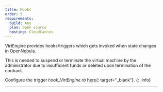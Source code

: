 ```yaml
---
title: Hooks
order: 5
requirements:
  build: Any
  plan: Open source
  hosting: CloudCannon
---
```


VirtEngine  provides hooks/triggers which gets invoked when state changes in OpenNebula.

This is needed to suspend or terminate the virtual machine by the administrator due to insufficient funds or deleted upon termination of the contract.

Configure the trigger *hook_VirtEngine.rb* [here](https://github.com/VirtEngine/gitpackager/blob/master/support/README.md){: target="_blank"}.
{: .info}

---
